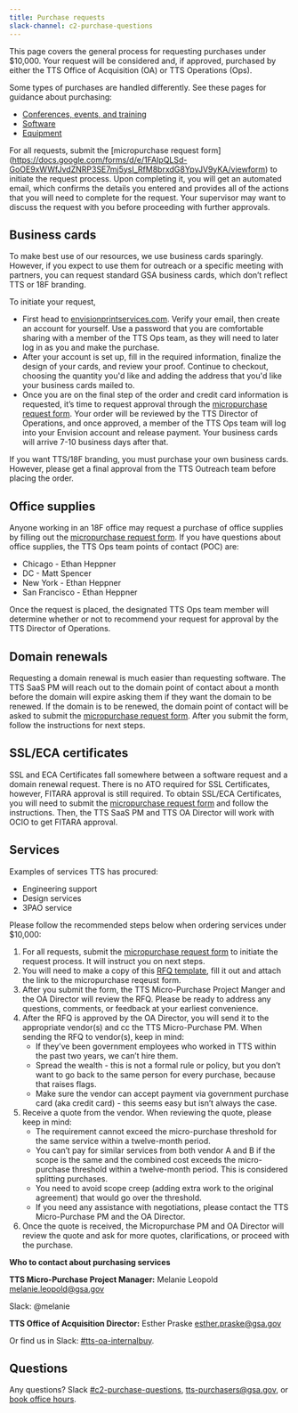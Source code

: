```yaml
---
title: Purchase requests
slack-channel: c2-purchase-questions
---
```


This page covers the general process for requesting purchases under $10,000. Your request will be considered and, if approved, purchased by either the TTS Office of Acquisition (OA) or TTS Operations (Ops).

Some types of purchases are handled differently. See these pages for guidance about purchasing:

- [Conferences, events, and training]({{site.baseurl}}/conferences-events-training/)
- [Software]({{site.baseurl}}/software)
- [Equipment]({{site.baseurl}}/equipment)

For all requests, submit the [micropurchase request form] (https://docs.google.com/forms/d/e/1FAIpQLSd-GoOE9xWWfJvdZNRP3SE7mj5ysI_RfM8brxdG8YpyJV9yKA/viewform) to initiate the request process. Upon completing it, you will get an automated email, which confirms the details you entered and provides all of the actions that you will need to complete for the request. Your supervisor may want to discuss the request with you before proceeding with further approvals.

## Business cards

To make best use of our resources, we use business cards sparingly. However, if you expect to use them for outreach or a specific meeting with partners, you can request standard GSA business cards, which don’t reflect TTS or 18F branding.

To initiate your request,

* First head to [envisionprintservices.com](http://envisionprintservices.com/). Verify your email, then create an account for yourself. Use a password that you are comfortable sharing with a member of the TTS Ops team, as they will need to later log in as you and make the purchase.
* After your account is set up, fill in the required information, finalize the design of your cards, and review your proof. Continue to checkout, choosing the quantity you'd like and adding the address that you'd like your business cards mailed to.
* Once you are on the final step of the order and credit card information is requested, it’s time to request approval through the [micropurchase request form](https://docs.google.com/forms/d/e/1FAIpQLSd-GoOE9xWWfJvdZNRP3SE7mj5ysI_RfM8brxdG8YpyJV9yKA/viewform). Your order will be reviewed by the TTS Director of Operations, and once approved, a member of the TTS Ops team will log into your Envision account and release payment. Your business cards will arrive 7-10 business days after that.

If you want TTS/18F branding, you must purchase your own business cards. However, please get a final approval from the TTS Outreach team before placing the order.

## Office supplies

Anyone working in an 18F office may request a purchase of office supplies by filling out the [micropurchase request form](https://docs.google.com/forms/d/e/1FAIpQLSd-GoOE9xWWfJvdZNRP3SE7mj5ysI_RfM8brxdG8YpyJV9yKA/viewform). If you have questions about office supplies, the TTS Ops team points of contact (POC) are:

* Chicago - Ethan Heppner
* DC - Matt Spencer
* New York - Ethan Heppner
* San Francisco - Ethan Heppner

Once the request is placed, the designated TTS Ops team member will determine whether or not to recommend your request for approval by the TTS Director of Operations.

## Domain renewals

Requesting a domain renewal is much easier than requesting software. The TTS SaaS PM will reach out to the domain point of contact about a month before the domain will expire asking them if they want the domain to be renewed. If the domain is to be renewed, the domain point of contact will be asked to submit the [micropurchase request form](https://docs.google.com/forms/d/e/1FAIpQLSd-GoOE9xWWfJvdZNRP3SE7mj5ysI_RfM8brxdG8YpyJV9yKA/viewform). After you submit the form, follow the instructions for next steps.

## SSL/ECA certificates

SSL and ECA Certificates fall somewhere between a software request and a domain renewal request. There is no ATO required for SSL Certificates, however, FITARA approval is still required. To obtain SSL/ECA Certificates, you will need to submit the [micropurchase request form](https://docs.google.com/forms/d/e/1FAIpQLSd-GoOE9xWWfJvdZNRP3SE7mj5ysI_RfM8brxdG8YpyJV9yKA/viewform) and follow the instructions. Then, the TTS SaaS PM and TTS OA Director will work with OCIO to get FITARA approval. 

## Services

Examples of services TTS has procured:

* Engineering support
* Design services
* 3PAO service

Please follow the recommended steps below when ordering services under $10,000:

1. For all requests, submit the [micropurchase request form](https://docs.google.com/forms/d/e/1FAIpQLSd-GoOE9xWWfJvdZNRP3SE7mj5ysI_RfM8brxdG8YpyJV9yKA/viewform) to initiate the request process. It will instruct you on next steps. 
2. You will need to make a copy of this [RFQ template](https://docs.google.com/document/d/1u9HZeUN8uEkyJbcQO6EWyyzawNgw4yijD4jV5h8C5mQ/edit?usp=sharing), fill it out and attach the link to the micropurchase reqeust form.
3. After you submit the form, the TTS Micro-Purchase Project Manger and the OA Director will review the RFQ. Please be ready to address any questions, comments, or feedback at your earliest convenience. 
4. After the RFQ is approved by the OA Director, you will send it to the appropriate vendor(s) and cc the TTS Micro-Purchase PM. When sending the RFQ to vendor(s), keep in mind:
    * If they’ve been government employees who worked in TTS within the past two years, we can’t hire them.
    * Spread the wealth - this is not a formal rule or policy, but you don’t want to go back to the same person for every purchase, because that raises flags.
    * Make sure the vendor can accept payment via government purchase card (aka credit card) - this seems easy but isn’t always the case.
5. Receive a quote from the vendor. When reviewing the quote, please keep in mind:
    * The requirement cannot exceed the micro-purchase threshold for the same service within a twelve-month period.
    * You can’t pay for similar services from both vendor A and B if the scope is the same and the combined cost exceeds the micro-purchase threshold within a twelve-month period. This is considered splitting purchases.
    * You need to avoid scope creep (adding extra work to the original agreement) that would go over the threshold.
    * If you need any assistance with negotiations, please contact the TTS Micro-Purchase PM and the OA Director.
6. Once the quote is received, the Micropurchase PM and OA Director will review the quote and ask for more quotes, clarifications, or proceed with the purchase.

**Who to contact about purchasing services**

**TTS Micro-Purchase Project Manager:** Melanie Leopold [melanie.leopold@gsa.gov](mailto:melanie.leopold@gsa.gov)

Slack: @melanie

**TTS Office of Acquisition Director:** Esther Praske [esther.praske@gsa.gov](mailto:tts-purchasers@gsa.gov)

Or find us in Slack: [#tts-oa-internalbuy](https://gsa-tts.slack.com/messages/tts-oa-internalbuy/).

## Questions

Any questions? Slack [#c2-purchase-questions](https://gsa-tts.slack.com/messages/c2-purchase-questions/), [tts-purchasers@gsa.gov](mailto:tts-purchasers@gsa.gov), or [book office hours](https://sites.google.com/a/gsa.gov/tts-office-hours/).
